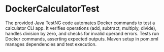 # DockerCalculatorTest
The provided Java TestNG code automates Docker commands to test a calculator CLI app. It verifies operations (add, subtract, multiply, divide), handles division by zero, and checks for invalid operand errors. Tests run Docker commands, asserting expected outputs. Maven setup in pom.xml manages dependencies and test execution.

